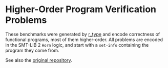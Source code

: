 # Higher-Order Program Verification Problems

These benchmarks were generated by [r_type][rtype] and encode correctness of functional programs, most of them higher-order. All problems are encoded in the SMT-LIB 2 `Horn` logic, and start with a `set-info` containing the program they come from.

See also the [original repository][benchs].

[rtype]: https://github.com/hopv/r_type (r_type repository on github)
[benchs]: https://github.com/hopv/benchmarks (Original benchmark repository on github)
